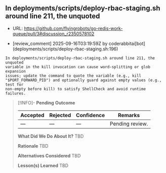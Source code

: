 ## In deployments/scripts/deploy-rbac-staging.sh around line 211, the unquoted

- URL: https://github.com/flyingrobots/go-redis-work-queue/pull/3#discussion_r2350578102

- [review_comment] 2025-09-16T03:19:59Z by coderabbitai[bot] (deployments/scripts/deploy-rbac-staging.sh:196)

```text
In deployments/scripts/deploy-rbac-staging.sh around line 211, the unquoted
variable in the kill invocation can cause word-splitting or glob expansion
issues; update the command to quote the variable (e.g., kill
"$PORT_FORWARD_PID") and optionally guard against empty values (e.g., test for
non-empty before kill) to satisfy ShellCheck and avoid runtime failures.
```

> [!INFO]- **Pending**
> **Outcome**
> 
> | Accepted | Rejected | Confidence | Remarks |
> |----------|----------|------------|---------|
> | — | — | — | Pending review. |
>
> **What Did We Do About It?**
> TBD
>
> **Rationale**
> TBD
>
> **Alternatives Considered**
> TBD
>
> **Lesson(s) Learned**
> TBD
